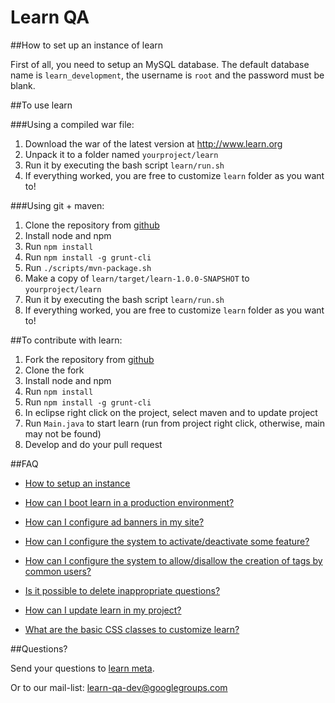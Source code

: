 Learn QA
========

##How to set up an instance of learn

First of all, you need to setup an MySQL database. The default database name is 
`learn_development`, the username is `root` and the password must be blank.

##To use learn

###Using a compiled war file:

1. Download the war of the latest version at http://www.learn.org
2. Unpack it to a folder named `yourproject/learn`
3. Run it by executing the bash script `learn/run.sh`
4. If everything worked, you are free to customize `learn` folder as you want to! 

###Using git + maven:

1. Clone the repository from [github](https://github.com/caelum/learn)
2. Install node and npm
3. Run `npm install`
5. Run `npm install -g grunt-cli`
6. Run `./scripts/mvn-package.sh`
7. Make a copy of `learn/target/learn-1.0.0-SNAPSHOT` to `yourproject/learn`
8. Run it by executing the bash script `learn/run.sh`
9. If everything worked, you are free to customize `learn` folder as you want to! 

##To contribute with learn:

1. Fork the repository from [github](https://github.com/caelum/learn)
2. Clone the fork
3. Install node and npm
4. Run `npm install`
5. Run `npm install -g grunt-cli`
6. In eclipse right click on the project, select maven and to update project
7. Run `Main.java` to start learn (run from project right click, otherwise, main may not be found)
8. Develop and do your pull request

##FAQ

* [How to setup an instance](http://meta.learn.org/221-how-to-set-up-an-instance-of-learn)

* [How can I boot learn in a production environment?](http://meta.learn.org/231-how-can-i-boot-learn-in-a-production-environment)

* [How can I configure ad banners in my site?](http://meta.learn.org/241-how-can-i-configure-ad-banners-in-my-site)

* [How can I configure the system to activate/deactivate some feature?](http://meta.learn.org/292-how-can-i-configure-the-system-to-activatedeactivate-some-feature)

* [How can I configure the system to allow/disallow the creation of tags by common users?](http://meta.learn.org/251-how-can-i-configure-the-system-to-allowdisallow-the-creation-of-tags-by-common-users)

* [Is it possible to delete inappropriate questions?](http://meta.learn.org/261-is-it-possible-to-delete-inappropriate-questions)

* [How can I update learn in my project?](http://meta.learn.org/271-how-can-i-update-learn-in-my-project)

* [What are the basic CSS classes to customize learn?](http://meta.learn.org/281-what-are-the-basic-css-classes-to-customize-learn)


##Questions?

Send your questions to [learn meta](http://meta.learn.org).

Or to our mail-list: learn-qa-dev@googlegroups.com
